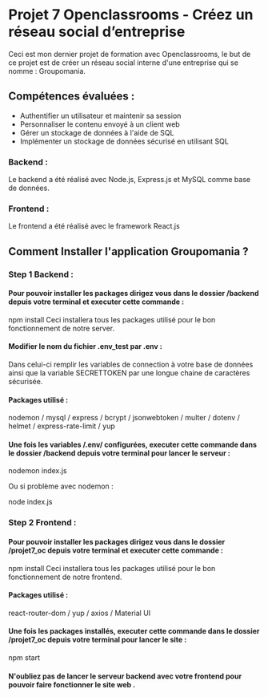 # Projet 7 Openclassrooms  -  Créez un réseau social d’entreprise

Ceci est mon dernier projet de formation avec Openclassrooms, le but de ce projet est de créer un réseau social interne d'une entreprise qui se nomme : Groupomania.


## Compétences évaluées :

* Authentifier un utilisateur et maintenir sa session
* Personnaliser le contenu envoyé à un client web
* Gérer un stockage de données à l'aide de SQL
* Implémenter un stockage de données sécurisé en utilisant SQL

### Backend :

Le backend a été réalisé avec Node.js, Express.js et MySQL comme base de données.


### Frontend :

Le frontend a été réalisé avec le framework React.js

## Comment Installer l'application Groupomania ?

### Step 1 Backend :

#### Pour pouvoir installer les packages dirigez vous dans le dossier /backend depuis votre terminal et executer cette commande :
npm install
Ceci installera tous les packages utilisé pour le bon fonctionnement de notre server.

#### Modifier le nom du fichier .env_test par .env :
Dans celui-ci remplir les variables de connection à votre base de données ainsi que la variable SECRETTOKEN par une longue chaine de caractères sécurisée.

#### Packages utilisé :

nodemon / mysql / express / bcrypt / jsonwebtoken / multer / dotenv / helmet / express-rate-limit / yup

#### Une fois les variables /.env/ configurées, executer cette commande dans le dossier /backend depuis votre terminal pour lancer le serveur :

nodemon index.js

Ou si problème avec nodemon :

node index.js


### Step 2 Frontend :

#### Pour pouvoir installer les packages dirigez vous dans le dossier /projet7_oc depuis votre terminal et executer cette commande :
npm install
Ceci installera tous les packages utilisé pour le bon fonctionnement de notre frontend.

#### Packages utilisé :

react-router-dom / yup / axios / Material UI

#### Une fois les packages installés, executer cette commande dans le dossier /projet7_oc depuis votre terminal pour lancer le site  :

npm start


#### N'oubliez pas de lancer le serveur backend avec votre frontend pour pouvoir faire fonctionner le site web .



